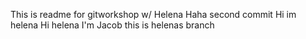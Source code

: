 This is readme for gitworkshop w/ Helena
Haha second commit
Hi im helena
Hi helena I'm Jacob
this is helenas branch

